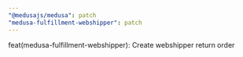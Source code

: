```yaml
---
"@medusajs/medusa": patch
"medusa-fulfillment-webshipper": patch
---
```


feat(medusa-fulfillment-webshipper): Create webshipper return order
